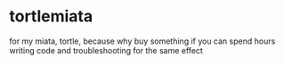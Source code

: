 # tortlemiata
for my miata, tortle, because why buy something if you can spend hours writing code and troubleshooting for the same effect

